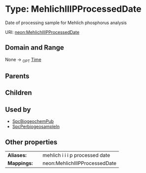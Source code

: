 
# Type: MehlichIIIPProcessedDate


Date of processing sample for Mehlich phosphorus analysis

URI: [neon:MehlichIIIPProcessedDate](https://data.neonscience.org/MehlichIIIPProcessedDate)


## Domain and Range

None ->  <sub>OPT</sub> [Time](types/Time.md)

## Parents


## Children


## Used by

 * [SpcBiogeochemPub](SpcBiogeochemPub.md)
 * [SpcPerbiogeosampleIn](SpcPerbiogeosampleIn.md)

## Other properties

|  |  |  |
| --- | --- | --- |
| **Aliases:** | | mehlich i i i p processed date |
| **Mappings:** | | neon:MehlichIIIPProcessedDate |

